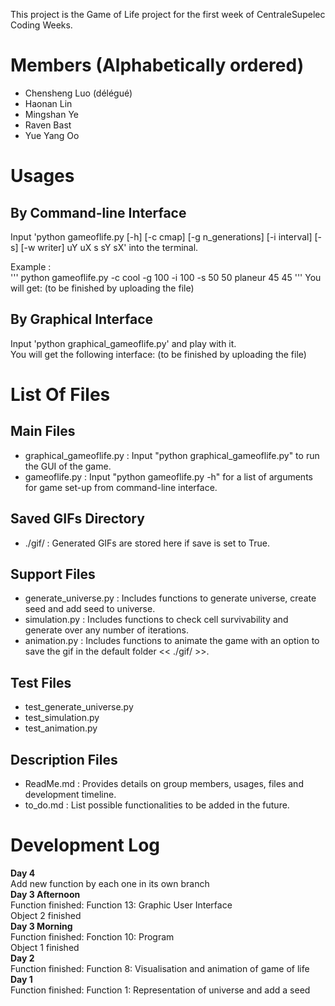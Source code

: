 This project is the Game of Life project for the first week of CentraleSupelec Coding Weeks.

Members (Alphabetically ordered)
===================================
- Chensheng Luo (délégué)
- Haonan Lin
- Mingshan Ye
- Raven Bast
- Yue Yang Oo

Usages  
====================================
By Command-line Interface 
------------------------------------
Input 'python gameoflife.py [-h] [-c cmap] [-g n_generations] [-i interval] [-s] [-w writer] uY uX s sY sX' into the terminal.  

Example :  
'''
python gameoflife.py -c cool -g 100 -i 100 -s 50 50 planeur 45 45
'''
You will get:  (to be finished by uploading the file)  


By Graphical Interface    
------------------------------------
Input 'python graphical_gameoflife.py' and play with it.  
You will get the following interface: (to be finished by uploading the file)  

List Of Files
====================================
Main Files
------------------------------------
- graphical_gameoflife.py : Input "python graphical_gameoflife.py" to run the GUI of the game.  
- gameoflife.py : Input "python gameoflife.py -h" for a list of arguments for game set-up from command-line interface.  

Saved GIFs Directory
------------------------------------
- ./gif/ : Generated GIFs are stored here if save is set to True.  

Support Files
------------------------------------
- generate_universe.py : Includes functions to generate universe, create seed and add seed to universe.  
- simulation.py : Includes functions to check cell survivability and generate over any number of iterations.  
- animation.py : Includes functions to animate the game with an option to save the gif in the default folder << ./gif/ >>.  

Test Files
------------------------------------
- test_generate_universe.py  
- test_simulation.py  
- test_animation.py  

Description Files
-------------------------------------
- ReadMe.md : Provides details on group members, usages, files and development timeline.
- to_do.md : List possible functionalities to be added in the future.  

Development Log
====================================
**Day 4**  
    Add new function by each one in its own branch  
**Day 3 Afternoon**  
    Function finished: Function 13: Graphic User Interface  
    Object 2 finished  
**Day 3 Morning**  
    Function finished: Fonction 10: Program   
    Object 1 finished    
**Day 2**  
    Function finished: Function 8: Visualisation and animation of game of life  
**Day 1**  
    Function finished: Function 1: Representation of universe and add a seed